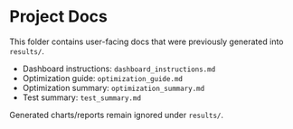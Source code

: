 # Project Docs

This folder contains user-facing docs that were previously generated into `results/`.

- Dashboard instructions: `dashboard_instructions.md`
- Optimization guide: `optimization_guide.md`
- Optimization summary: `optimization_summary.md`
- Test summary: `test_summary.md`

Generated charts/reports remain ignored under `results/`.
